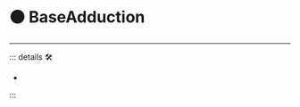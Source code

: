 # 🟠 <motor>BaseAdduction</motor>

---

<!-- =================================================== -->
<!-- =================================================== -->
<!-- =================================================== -->
<!-- =================================================== -->
<!-- =================================================== -->
::: details 🛠

-

:::
